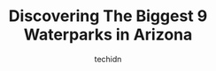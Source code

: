 ---
layout: ampstory
image: https://i0.wp.com/paketmu.com/wp-content/uploads/2023/06/funtasticks-family-fun-park-0-in-arizona-1686366888.jpeg?resize=640,853
author: techidn
featured: false
description: Explore the diverse Waterpark scene in Arizona, home to an incredible selection of 9 establishments catering to every taste. Whether youre in search of iconic favorites or undiscovered trea
title: Discovering The Biggest 9 Waterparks in Arizona
cover:
   title: Discovering The Biggest 9 Waterparks in Arizona
   subtitle: RICKPATE
   background: https://paketmu.com/wp-content/uploads/2023/06/funtasticks-family-fun-park-0-in-arizona-1686366888.jpeg

pages: 
 - layout: thirds
   top: <h1>#1 Hurricane Harbor Phoenix</h1>
   bottom: "<p>First off, simply based on the reviews we wouldnt have gone, but there was an event that we had to attend.  The wave pool has been down ALL summer.  The water started </p>"
   background: https://paketmu.com/wp-content/uploads/2023/06/funtasticks-family-fun-park-1-in-arizona-1686366889.jpeg
   backgroundblur: true
 - layout: thirds
   top: <h1>#2 Golfland Sunsplash</h1>
   bottom: "<p>We had an awesome time at the waterpark and mini golfing! Got there at opening. The staff were so friendly and helpful. We were able to get a locker right away and the li</p>"
   background: https://paketmu.com/wp-content/uploads/2023/06/funtasticks-family-fun-park-2-in-arizona-1686366890.jpeg
   cta:
      link: https://paketmu.com/discovering-the-biggest-9-waterparks-in-arizona/
      text: Discovering The Biggest 9 Waterparks in Arizona
 - layout: thirds
   top: <h1>#3 Great Wolf Lodge Water Park | Arizona</h1>
   bottom: "<p>Giving it 4 stars simply because the prices were steep despite doing meal packages and all inclusive packages. We had a great time enjoying the water park. The room was c</p>"
   background: https://paketmu.com/wp-content/uploads/2023/06/funtasticks-family-fun-park-3-in-arizona-1686366890.jpeg
   cta:
      link: https://paketmu.com/discovering-the-biggest-9-waterparks-in-arizona/
      text: Discovering The Biggest 9 Waterparks in Arizona
 - layout: thirds
   top: <h1>#4 Funtasticks Family Fun Park</h1>
   bottom: "<p>221 E Wetmore Rd, Tucson, AZ 85705, United States</p>"
   background: https://images.unsplash.com/photo-1518640467707-6811f4a6ab73?ixlib=rb-4.0.3&ixid=MnwxMjA3fDB8MHxwaG90by1wYWdlfHx8fGVufDB8fHx8&auto=format&fit=crop&w=640&h=853&q=80
   cta:
      link: https://paketmu.com/discovering-the-biggest-9-waterparks-in-arizona/
      text: Discovering The Biggest 9 Waterparks in Arizona
 - layout: thirds
   top: <h1>#5 Oasis Water Park</h1>
   bottom: "<p>8000 Arizona Grand Pkwy, Phoenix, AZ 85044, United States</p>"
   background: https://images.unsplash.com/photo-1553949345-eb786bb3f7ba?ixlib=rb-4.0.3&ixid=MnwxMjA3fDB8MHxwaG90by1wYWdlfHx8fGVufDB8fHx8&auto=format&fit=crop&w=640&h=853&q=80
   cta:
      link: https://paketmu.com/discovering-the-biggest-9-waterparks-in-arizona/
      text: Discovering The Biggest 9 Waterparks in Arizona
 - layout: thirds
   top: <h1>#6 Waylons Water World</h1>
   bottom: "<p>4446 E County 10th St, Yuma, AZ 85365, United States</p>"
   background: https://images.unsplash.com/photo-1509114397022-ed747cca3f65?ixlib=rb-4.0.3&ixid=MnwxMjA3fDB8MHxwaG90by1wYWdlfHx8fGVufDB8fHx8&auto=format&fit=crop&w=640&h=853&q=80
   cta:
      link: https://paketmu.com/discovering-the-biggest-9-waterparks-in-arizona/
      text: Discovering The Biggest 9 Waterparks in Arizona
 - layout: thirds
   top: <h1>#7 Salt River Tubing Exit</h1>
   bottom: "<p>7925-7985 N Usery Pass Rd, Mesa, AZ 85215, United States</p>"
   background: https://images.unsplash.com/photo-1496096265110-f83ad7f96608?ixlib=rb-4.0.3&ixid=MnwxMjA3fDB8MHxwaG90by1wYWdlfHx8fGVufDB8fHx8&auto=format&fit=crop&w=640&h=853&q=80
   cta:
      link: https://paketmu.com/discovering-the-biggest-9-waterparks-in-arizona/
      text: Discovering The Biggest 9 Waterparks in Arizona
 - layout: thirds
   middle: Continue reading...
   background: https://images.unsplash.com/photo-1524169358666-79f22534bc6e?ixlib=rb-4.0.3&ixid=MnwxMjA3fDB8MHxwaG90by1wYWdlfHx8fGVufDB8fHx8&auto=format&fit=crop&w=640&h=853&q=80
   cta:
      link: https://paketmu.com/discovering-the-biggest-9-waterparks-in-arizona/
      text: Discovering The Biggest 9 Waterparks in Arizona
      
---